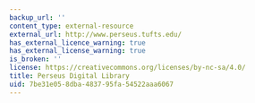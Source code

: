 ```yaml
---
backup_url: ''
content_type: external-resource
external_url: http://www.perseus.tufts.edu/
has_external_licence_warning: true
has_external_license_warning: true
is_broken: ''
license: https://creativecommons.org/licenses/by-nc-sa/4.0/
title: Perseus Digital Library
uid: 7be31e05-8dba-4837-95fa-54522aaa6067
---
```

